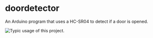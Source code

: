 # doordetector
An Arduino program that uses a HC-SR04 to detect if a door is opened.

![Typic usage of this project.](https://syslambda.fr/doordetector/usage.jpg)
